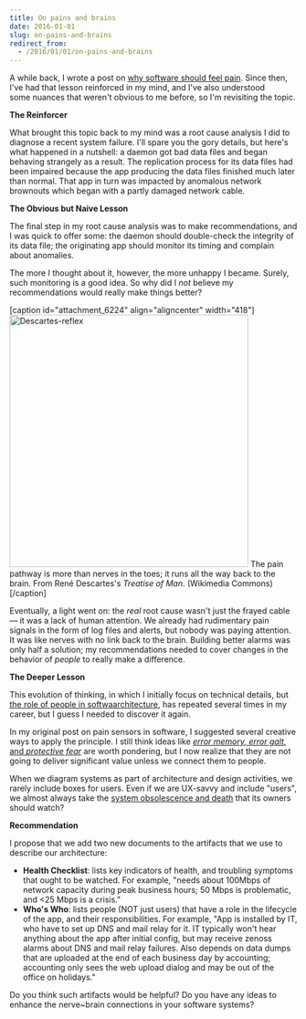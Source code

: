 ```yaml
---
title: On pains and brains
date: 2016-01-01
slug: on-pains-and-brains
redirect_from:
  - /2016/01/01/on-pains-and-brains
---
```


A while back, I wrote a post on <a href="why-your-software-should-cry.md">why software should feel pain</a>. Since then, I've had that lesson reinforced in my mind, and I've also understood some nuances that weren't obvious to me before, so I'm revisiting the topic.

<strong>The Reinforcer</strong>

What brought this topic back to my mind was a root cause analysis I did to diagnose a recent system failure. I'll spare you the gory details, but here's what happened in a nutshell: a daemon got bad data files and began behaving strangely as a result. The replication process for its data files had been impaired because the app producing the data files finished much later than normal. That app in turn was impacted by anomalous network brownouts which began with a partly damaged network cable.

<strong>The Obvious but Naive Lesson</strong>

The final step in my root cause analysis was to make recommendations, and I was quick to offer some: the daemon should double-check the integrity of its data file; the originating app should monitor its timing and complain about anomalies.

The more I thought about it, however, the more unhappy I became. Surely, such monitoring is a good idea. So why did I <em>not</em> believe my recommendations would really make things better?

[caption id="attachment_6224" align="aligncenter" width="418"]<img class=" size-full wp-image-6224 aligncenter" src="https://codecraft.co/wp-content/uploads/2016/01/descartes-reflex.jpeg" alt="Descartes-reflex" width="418" height="442" /> The pain pathway is more than nerves in the toes; it runs all the way back to the brain. From René Descartes's <em>Treatise of Man</em>. (Wikimedia Commons)[/caption]

Eventually, a light went on: the <em>real</em> root cause wasn't just the frayed cable &mdash; it was a lack of human attention. We already had rudimentary pain signals in the form of log files and alerts, but nobody was paying attention. It was like nerves with no link back to the brain. Building better alarms was only half a solution; my recommendations needed to cover changes in the behavior of <em>people</em> to really make a difference.

<strong>The Deeper Lesson</strong>

This evolution of thinking, in which I initially focus on technical details, but <a href="why-people-are-part-of-a-software-architecture.md">the role of people in softwaarchitecture</a>, has repeated several times in my career, but I guess I needed to discover it again.

In my original post on pain sensors in software, I suggested several creative ways to apply the principle. I still think ideas like <a href="why-your-software-should-cry.md"><em>error memory, </em><em>error galt</em>, and <em>protective fear</em></a> are worth pondering, but I now realize that they are not going to deliver significant value unless we connect them to people.

When we diagram systems as part of architecture and design activities, we rarely include boxes for users. Even if we are UX-savvy and include "users", we almost always take the <a href="the-8th-characteristic.md">system obsolescence and death</a> that its owners should watch?

<strong>Recommendation</strong>

I propose that we add two new documents to the artifacts that we use to describe our architecture:
<ul>
	<li><strong>Health Checklist</strong>: lists key indicators of health, and troubling symptoms that ought to be watched. For example, "needs about 100Mbps of network capacity during peak business hours; 50 Mbps is problematic, and <25 Mbps is a crisis."</li>
	<li><strong>Who's Who</strong>: lists people (NOT just users) that have a role in the lifecycle of the app, and their responsibilities. For example, "App is installed by IT, who have to set up DNS and mail relay for it. IT typically won't hear anything about the app after initial config, but may receive zenoss alarms about DNS and mail relay failures. Also depends on data dumps that are uploaded at the end of each business day by accounting; accounting only sees the web upload dialog and may be out of the office on holidays."</li>
</ul>
Do you think such artifacts would be helpful? Do you have any ideas to enhance the nerve~brain connections in your software systems?